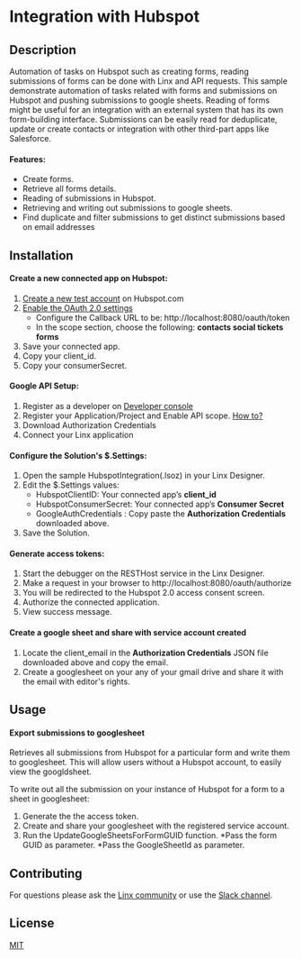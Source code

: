 # Integration with Hubspot

## Description
Automation of tasks on Hubspot such as creating forms, reading submissions of forms can be done with Linx and API requests. This sample demonstrate automation of tasks related with forms and submissions on Hubspot and pushing submissions to google sheets.  Reading of forms might be useful for an integration with an external system that has its own form-building interface. Submissions can be easily read for deduplicate, update or create contacts or integration with other third-part apps like Salesforce.

#### Features:
* Create forms.
* Retrieve all forms details.
* Reading of submissions in Hubspot.
* Retrieving and writing out submissions to google sheets.
* Find duplicate and filter submissions to get distinct submissions based on email addresses
## Installation

#### Create a new connected app on Hubspot:
1. [Create a new test account](https://legacydocs.hubspot.com/docs/faq/how-do-i-create-a-test-account) on Hubspot.com
2. [Enable the OAuth 2.0 settings](https://developers.hubspot.com/docs/api/oauth-quickstart-guide)
   * Configure the Callback URL to be: http://localhost:8080/oauth/token
   * In the scope section, choose the following: **contacts social tickets forms**
3. Save your connected app.
4. Copy your client_id.
5. Copy your consumerSecret.

#### Google API Setup:

1. Register as a developer on [Developer console](https://console.developers.google.com/)
2. Register your Application/Project and Enable API scope. [How to?](https://linx.software/docs/guides/googleapis/)
3. Download Authorization Credentials
4. Connect your Linx application

#### Configure the Solution's $.Settings:
1. Open the sample HubspotIntegration(.lsoz) in your Linx Designer.
2. Edit the $.Settings values:
   * HubspotClientID: Your connected app’s **client_id**
   * HubspotConsumerSecret: Your connected app’s **Consumer Secret**
   * GoogleAuthCredentials : Copy paste the **Authorization Credentials** downloaded above.
3. Save the Solution.

#### Generate access tokens:
1. Start the debugger on the RESTHost service in the Linx Designer.
2. Make a request in your browser to http://localhost:8080/oauth/authorize
3. You will be redirected to the Hubspot 2.0 access consent screen.
4. Authorize the connected application.
5. View success message.

#### Create a google sheet and share with service account created
1. Locate the client_email in the **Authorization Credentials** JSON file downloaded above and copy the email.
2. Create a googlesheet on your any of your gmail drive and share it with the email with editor's rights.

## Usage



#### Export submissions to googlesheet
Retrieves all submissions from Hubspot for a particular form and write them to googlesheet.  This will allow users without a Hubspot account, to easily view the googldsheet. 

To write out all the submission on your instance of Hubspot for a form to a sheet in googlesheet:

1. Generate the the access token.
2. Create and share your googlesheet with the registered service account.
3. Run the UpdateGoogleSheetsForFormGUID function.
  *Pass the form GUID as parameter.
  *Pass the GoogleSheetId as parameter.



## Contributing

For questions please ask the [Linx community](https://linx/software/community) or use the [Slack channel](https://linxsoftware.slack.com/archives/C01FLBC1XNX). 

## License

[MIT](https://github.com/linx-software/template-repo/blob/main/LICENSE.txt)


